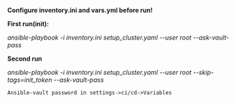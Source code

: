 **Configure inventory.ini and vars.yml before run!**

**First run(init):**

_ansible-playbook -i inventory.ini setup_cluster.yaml --user root --ask-vault-pass_

**Second run**

_ansible-playbook -i inventory.ini setup_cluster.yaml --user root --skip-tags=init_token --ask-vault-pass_



`Ansible-vault password in settings->ci/cd->Variables`
